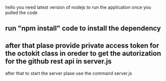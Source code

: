 hello
you need latest version of nodejs to run the application
once you pulled the code
## run "npm install" code to install the dependency
## after that plase provide private access token for the octokit class in oreder to get the autorization for the github rest api in server.js


after that to start the server plase use the command server.js

